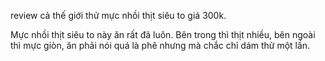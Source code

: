 review cả thế giới thử mực nhồi thịt siêu to giá 300k.

Mực nhồi thịt siêu to này ăn rất đã luôn. Bên trong thì thịt nhiều, bên ngoài thì mực giòn, ăn phải nói quá là phê nhưng mà chắc chỉ dám thử một lần.